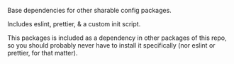 Base dependencies for other sharable config packages.

Includes eslint, prettier, & a custom init script.

This packages is included as a dependency in other packages of this repo, so you should probably never have to install it specifically (nor eslint or prettier, for that matter).
